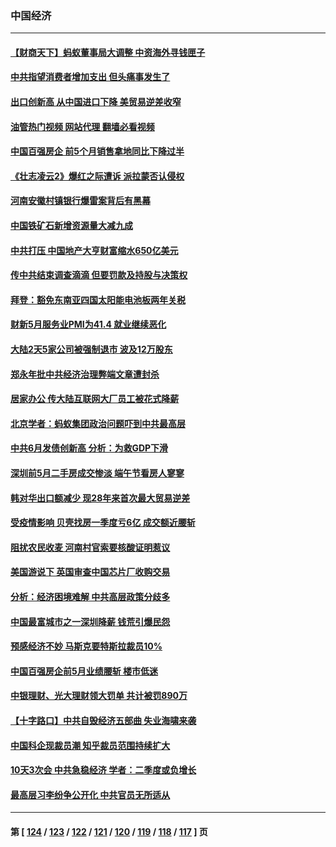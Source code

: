 ### 中国经济
---
#### [【财商天下】蚂蚁董事局大调整 中资海外寻钱匣子](../../pages/ncid283/n13754355.md?06080845) 
#### [中共指望消费者增加支出 但头痛事发生了](../../pages/ncid283/n13754406.md?06080845) 
#### [出口创新高 从中国进口下降 美贸易逆差收窄](../../pages/ncid283/n13754360.md?06080845) 
#### [油管热门视频 网站代理 翻墙必看视频](http://209.222.30.114:81/youtube.html?06080845)
#### [中国百强房企 前5个月销售拿地同比下降过半](../../pages/ncid283/n13754324.md?06080845) 
#### [《壮志凌云2》爆红之际遭诉 派拉蒙否认侵权](../../pages/ncid283/n13754137.md?06080845) 
#### [河南安徽村镇银行爆雷案背后有黑幕](../../pages/ncid283/n13754230.md?06080845) 
#### [中国铁矿石新增资源量大减九成](../../pages/ncid283/n13754270.md?06080845) 
#### [中共打压 中国地产大亨财富缩水650亿美元](../../pages/ncid283/n13753628.md?06080845) 
#### [传中共结束调查滴滴 但要罚款及持股与决策权](../../pages/ncid283/n13753565.md?06080845) 
#### [拜登：豁免东南亚四国太阳能电池板两年关税](../../pages/ncid283/n13753566.md?06080845) 
#### [财新5月服务业PMI为41.4 就业继续恶化](../../pages/ncid283/n13753471.md?06080845) 
#### [大陆2天5家公司被强制退市 波及12万股东](../../pages/ncid283/n13753315.md?06080845) 
#### [郑永年批中共经济治理弊端文章遭封杀](../../pages/ncid283/n13753268.md?06080845) 
#### [居家办公 传大陆互联网大厂员工被花式降薪](../../pages/ncid283/n13753216.md?06080845) 
#### [北京学者：蚂蚁集团政治问题吓到中共最高层](../../pages/ncid283/n13752805.md?06080845) 
#### [中共6月发债创新高 分析：为救GDP下滑](../../pages/ncid283/n13752772.md?06080845) 
#### [深圳前5月二手房成交惨淡 端午节看房人寥寥](../../pages/ncid283/n13752725.md?06080845) 
#### [韩对华出口额减少 现28年来首次最大贸易逆差](../../pages/ncid283/n13752569.md?06080845) 
#### [受疫情影响 贝壳找房一季度亏6亿 成交额近腰斩](../../pages/ncid283/n13752454.md?06080845) 
#### [阻扰农民收麦 河南村官索要核酸证明惹议](../../pages/ncid283/n13752209.md?06080845) 
#### [美国游说下 英国审查中国芯片厂收购交易](../../pages/ncid283/n13751935.md?06080845) 
#### [分析：经济困境难解 中共高层政策分歧多](../../pages/ncid283/n13751862.md?06080845) 
#### [中国最富城市之一深圳降薪 钱荒引爆民怨](../../pages/ncid283/n13751784.md?06080845) 
#### [预感经济不妙 马斯克要特斯拉裁员10%](../../pages/ncid283/n13751653.md?06080845) 
#### [中国百强房企前5月业绩腰斩 楼市低迷](../../pages/ncid283/n13751706.md?06080845) 
#### [中银理财、光大理财领大罚单 共计被罚890万](../../pages/ncid283/n13751428.md?06080845) 
#### [【十字路口】中共自毁经济五部曲 失业海啸来袭](../../pages/ncid283/n13751263.md?06080845) 
#### [中国科企现裁员潮 知乎裁员范围持续扩大](../../pages/ncid283/n13751239.md?06080845) 
#### [10天3次会 中共急稳经济 学者：二季度或负增长](../../pages/ncid283/n13751171.md?06080845) 
#### [最高层习李纷争公开化 中共官员无所适从](../../pages/ncid283/n13751052.md?06080845) 

---
#### 第 [ [124](./124.md?06080845) / [123](./123.md?06080845) / [122](./122.md?06080845) / [121](./121.md?06080845) / [120](./120.md?06080845) / [119](./119.md?06080845) / [118](./118.md?06080845) / [117](./117.md?06080845) ] 页
